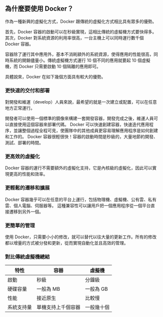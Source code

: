 ## 為什麼要使用 Docker？
作為一種新興的虛擬化方式，Docker 跟傳統的虛擬化方式相比具有眾多的優勢。

首先，Docker 容器的啟動可以在秒級實現，這相比傳統的虛擬機方式要快得多。
其次，Docker 對系統資源的利用率很高，一台主機上可以同時運行數千個 Docker 容器。

容器除了運行其中應用外，基本不消耗額外的系統資源，使得應用的性能很高，同時系統的開銷儘量小。傳統虛擬機方式運行 10 個不同的應用就要起 10 個虛擬機，而 Docker 只需要啟動 10 個隔離的應用即可。

具體說來，Docker 在如下幾個方面具有較大的優勢。

### 更快速的交付和部署
對開發和維運（develop）人員來說，最希望的就是一次建立或配置，可以在任意地方正常運行。

開發者可以使用一個標準的鏡像來構建一套開發容器，開發完成之後，維運人員可以直接使用這個容器來部署代碼。
Docker 可以快速創建容器，快速迭代應用程序，並讓整個過程全程可見，使團隊中的其他成員更容易理解應用程序是如何創建和工作的。
Docker 容器很輕很快！容器的啟動時間是秒級的，大量地節約開發、測試、部署的時間。

### 更高效的虛擬化
Docker 容器的運行不需要額外的虛擬化支持，它是內核級的虛擬化，因此可以實現更高的性能和效率。

### 更輕鬆的遷移和擴展

Docker 容器幾乎可以在任意的平台上運行，包括物理機、虛擬機、公有雲、私有雲、個人電腦、伺服器等。
這種兼容性可以讓用戶把一個應用程序從一個平台直接遷移到另外一個。

### 更簡單的管理
使用 Docker，只需要小小的修改，就可以替代以往大量的更新工作。所有的修改都以增量的方式被分發和更新，從而實現自動化並且高效的管理。

### 對比傳統虛擬機總結
| 特性 | 容器 | 虛擬機 |
| -- | -- | -- |
| 啟動 | 秒級 | 分鐘級 |
| 硬碟容量 | 一般為 MB | 一般為 GB |
| 性能 | 接近原生 | 比較慢 |
| 系統支持量 | 單機支持上千個容器 | 一般幾十個 |

